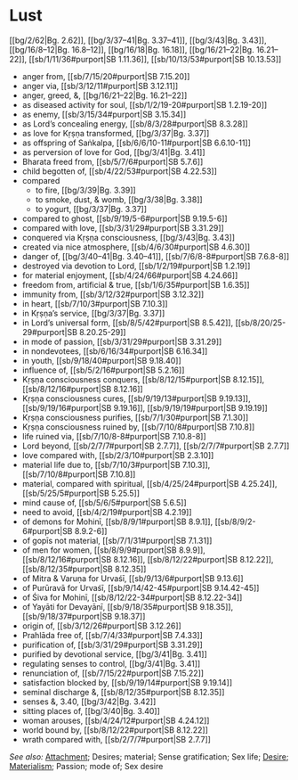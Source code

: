 # Lust

[[bg/2/62|Bg. 2.62]], [[bg/3/37–41|Bg. 3.37–41]], [[bg/3/43|Bg. 3.43]], [[bg/16/8–12|Bg. 16.8–12]], [[bg/16/18|Bg. 16.18]], [[bg/16/21–22|Bg. 16.21–22]], [[sb/1/11/36#purport|SB 1.11.36]], [[sb/10/13/53#purport|SB 10.13.53]]

* anger from, [[sb/7/15/20#purport|SB 7.15.20]]
* anger via, [[sb/3/12/11#purport|SB 3.12.11]]
* anger, greed, &, [[bg/16/21–22|Bg. 16.21–22]]
* as diseased activity for soul, [[sb/1/2/19-20#purport|SB 1.2.19-20]]
* as enemy, [[sb/3/15/34#purport|SB 3.15.34]]
* as Lord’s concealing energy, [[sb/8/3/28#purport|SB 8.3.28]]
* as love for Kṛṣṇa transformed, [[bg/3/37|Bg. 3.37]]
* as offspring of Saṅkalpa, [[sb/6/6/10-11#purport|SB 6.6.10-11]]
* as perversion of love for God, [[bg/3/41|Bg. 3.41]]
* Bharata freed from, [[sb/5/7/6#purport|SB 5.7.6]]
* child begotten of, [[sb/4/22/53#purport|SB 4.22.53]]
* compared
  * to fire, [[bg/3/39|Bg. 3.39]]
  * to smoke, dust, & womb, [[bg/3/38|Bg. 3.38]]
  * to yogurt, [[bg/3/37|Bg. 3.37]]
* compared to ghost, [[sb/9/19/5-6#purport|SB 9.19.5-6]]
* compared with love, [[sb/3/31/29#purport|SB 3.31.29]]
* conquered via Kṛṣṇa consciousness, [[bg/3/43|Bg. 3.43]]
* created via nice atmosphere, [[sb/4/6/30#purport|SB 4.6.30]]
* danger of, [[bg/3/40–41|Bg. 3.40–41]], [[sb/7/6/8-8#purport|SB 7.6.8-8]]
* destroyed via devotion to Lord, [[sb/1/2/19#purport|SB 1.2.19]]
* for material enjoyment, [[sb/4/24/66#purport|SB 4.24.66]]
* freedom from, artificial & true, [[sb/1/6/35#purport|SB 1.6.35]]
* immunity from, [[sb/3/12/32#purport|SB 3.12.32]]
* in heart, [[sb/7/10/3#purport|SB 7.10.3]]
* in Kṛṣṇa’s service, [[bg/3/37|Bg. 3.37]]
* in Lord’s universal form, [[sb/8/5/42#purport|SB 8.5.42]], [[sb/8/20/25-29#purport|SB 8.20.25-29]]
* in mode of passion, [[sb/3/31/29#purport|SB 3.31.29]]
* in nondevotees, [[sb/6/16/34#purport|SB 6.16.34]]
* in youth, [[sb/9/18/40#purport|SB 9.18.40]]
* influence of, [[sb/5/2/16#purport|SB 5.2.16]]
* Kṛṣṇa consciousness conquers, [[sb/8/12/15#purport|SB 8.12.15]], [[sb/8/12/16#purport|SB 8.12.16]]
* Kṛṣṇa consciousness cures, [[sb/9/19/13#purport|SB 9.19.13]], [[sb/9/19/16#purport|SB 9.19.16]], [[sb/9/19/19#purport|SB 9.19.19]]
* Kṛṣṇa consciousness purifies, [[sb/7/1/30#purport|SB 7.1.30]]
* Kṛṣṇa consciousness ruined by, [[sb/7/10/8#purport|SB 7.10.8]]
* life ruined via, [[sb/7/10/8-8#purport|SB 7.10.8-8]]
* Lord beyond, [[sb/2/7/7#purport|SB 2.7.7]], [[sb/2/7/7#purport|SB 2.7.7]]
* love compared with, [[sb/2/3/10#purport|SB 2.3.10]]
* material life due to, [[sb/7/10/3#purport|SB 7.10.3]], [[sb/7/10/8#purport|SB 7.10.8]]
* material, compared with spiritual, [[sb/4/25/24#purport|SB 4.25.24]], [[sb/5/25/5#purport|SB 5.25.5]]
* mind cause of, [[sb/5/6/5#purport|SB 5.6.5]]
* need to avoid, [[sb/4/2/19#purport|SB 4.2.19]]
* of demons for Mohinī, [[sb/8/9/1#purport|SB 8.9.1]], [[sb/8/9/2-6#purport|SB 8.9.2-6]]
* of gopīs not material, [[sb/7/1/31#purport|SB 7.1.31]]
* of men for women, [[sb/8/9/9#purport|SB 8.9.9]], [[sb/8/12/16#purport|SB 8.12.16]], [[sb/8/12/22#purport|SB 8.12.22]], [[sb/8/12/35#purport|SB 8.12.35]]
* of Mitra & Varuṇa for Urvaśī, [[sb/9/13/6#purport|SB 9.13.6]]
* of Purūravā for Urvaśī, [[sb/9/14/42-45#purport|SB 9.14.42-45]]
* of Śiva for Mohinī, [[sb/8/12/22-34#purport|SB 8.12.22-34]]
* of Yayāti for Devayānī, [[sb/9/18/35#purport|SB 9.18.35]], [[sb/9/18/37#purport|SB 9.18.37]]
* origin of, [[sb/3/12/26#purport|SB 3.12.26]]
* Prahlāda free of, [[sb/7/4/33#purport|SB 7.4.33]]
* purification of, [[sb/3/31/29#purport|SB 3.31.29]]
* purified by devotional service, [[bg/3/41|Bg. 3.41]]
* regulating senses to control, [[bg/3/41|Bg. 3.41]]
* renunciation of, [[sb/7/15/22#purport|SB 7.15.22]]
* satisfaction blocked by, [[sb/9/19/14#purport|SB 9.19.14]]
* seminal discharge &, [[sb/8/12/35#purport|SB 8.12.35]]
* senses &, 3.40, [[bg/3/42|Bg. 3.42]]
* sitting places of, [[bg/3/40|Bg. 3.40]]
* woman arouses, [[sb/4/24/12#purport|SB 4.24.12]]
* world bound by, [[sb/8/12/22#purport|SB 8.12.22]]
* wrath compared with, [[sb/2/7/7#purport|SB 2.7.7]]

*See also:* [Attachment](entries/attachment.md); Desires; material; Sense gratification; Sex life; [Desire](entries/desires.md); [Materialism](entries/materialism.md); Passion; mode of; Sex desire
